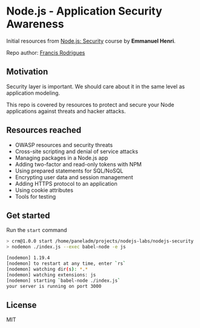 # Node.js - Application Security Awareness

Initial resources from [Node.js: Security][1] course by **Emmanuel Henri**.

Repo author: [Francis Rodrigues][2]

## Motivation

Security layer is important. We should care about it in the same level as application modeling.

This repo is covered by resources to protect and secure your Node applications against threats and hacker attacks.

## Resources reached

- OWASP resources and security threats
- Cross-site scripting and denial of service attacks
- Managing packages in a Node.js app
- Adding two-factor and read-only tokens with NPM
- Using prepared statements for SQL/NoSQL
- Encrypting user data and session management
- Adding HTTPS protocol to an application
- Using cookie attributes
- Tools for testing

## Get started

Run the `start` command

```bash
> crm@1.0.0 start /home/paneladm/projects/nodejs-labs/nodejs-security
> nodemon ./index.js --exec babel-node -e js

[nodemon] 1.19.4
[nodemon] to restart at any time, enter `rs`
[nodemon] watching dir(s): *.*
[nodemon] watching extensions: js
[nodemon] starting `babel-node ./index.js`
your server is running on port 3000
```

## License

MIT

[1]: https://www.linkedin.com/learning/node-js-security/
[2]: https://github.com/francisrod01
